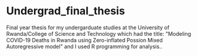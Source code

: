 # Undergrad_final_thesis
Final year thesis for my undergarduate studies at the University of Rwanda/College of Science and Technology which had the title: "Modeling COVID-19 Deaths in Rwanda using Zero-inflated Possion Mixed Autoregressive model" and I used R programming for analysis..
